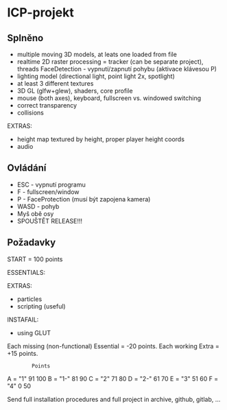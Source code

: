 # ICP-projekt

## Splněno
* multiple moving 3D models, at leats one loaded from file
* realtime 2D raster processing = tracker (can be separate project), threads FaceDetection - vypnutí/zapnutí pohybu (aktivace klávesou P)
* lighting model (directional light, point light 2x, spotlight)
* at least 3 different textures
* 3D GL (glfw+glew), shaders, core profile
* mouse (both axes), keyboard, fullscreen vs. windowed switching
* correct transparency
* collisions

EXTRAS:
* height map textured by height, proper player height coords
* audio

## Ovládání
* ESC - vypnutí programu
* F - fullscreen/window
* P - FaceProtection (musí být zapojena kamera)
* WASD - pohyb
* Myš obě osy
* SPOUŠTĚT RELEASE!!!

## Požadavky

START = 100 points

ESSENTIALS:

EXTRAS:
* particles
* scripting (useful)

INSTAFAIL:
* using GLUT

Each missing (non-functional) Essential = -20 points.
Each working Extra = +15 points.

            Points  
A = "1"     91  100
B = "1-"    81  90
C = "2"     71  80
D = "2-"    61  70
E = "3"     51  60
F = "4"     0   50


Send full installation procedures and full project in archive, github, gitlab, ...
